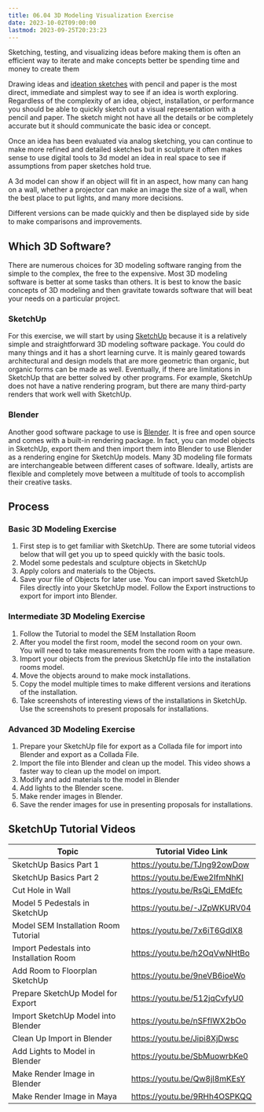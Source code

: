 ```yaml
---
title: 06.04 3D Modeling Visualization Exercise
date: 2023-10-02T09:00:00
lastmod: 2023-09-25T20:23:23
---
```


Sketching, testing, and visualizing ideas before making them is often an efficient way to iterate and make concepts better be spending time and money to create them

Drawing ideas and [ideation sketches](../../../../art-faq/ideation-sketches.md) with pencil and paper is the most direct, immediate and simplest way to see if an idea is worth exploring. Regardless of the complexity of an idea, object, installation, or performance you should be able to quickly sketch out a visual representation with a pencil and paper. The sketch might not have all the details or be completely accurate but it should communicate the basic idea or concept.

Once an idea has been evaluated via analog sketching, you can continue to make more refined and detailed sketches but in sculpture it often makes sense to use digital tools to 3d model an idea in real space to see if assumptions from paper sketches hold true.

A 3d model can show if an object will fit in an aspect, how many can hang on a wall, whether a projector can make an image the size of a wall, when the best place to put lights, and many more decisions.

Different versions can be made quickly and then be displayed side by side to make comparisons and improvements.

## Which 3D Software?

There are numerous choices for 3D modeling software ranging from the simple to the complex, the free to the expensive. Most 3D modeling software is better at some tasks than others. It is best to know the basic concepts of 3D modeling and then gravitate towards software that will beat your needs on a particular project.

### SketchUp

For this exercise, we will start by using [SketchUp](../../../../3d-modeling/sketchup/sketchup.md) because it is a relatively simple and straightforward 3D modeling software package. You could do many things and it has a short learning curve. It is mainly geared towards architectural and design models that are more geometric than organic, but organic forms can be made as well. Eventually, if there are limitations in SketchUp that are better solved by other programs. For example, SketchUp does not have a native rendering program, but there are many third-party renders that work well with SketchUp.

### Blender

Another good software package to use is [Blender](../../../../3d-modeling/blender/blender.md). It is free and open source and comes with a built-in rendering package. In fact, you can model objects in SketchUp, export them and then import them into Blender to use Blender as a rendering engine for SketchUp models. Many 3D modeling file formats are interchangeable between different cases of software. Ideally, artists are flexible and completely move between a multitude of tools to accomplish their creative tasks.

## Process

### Basic 3D Modeling Exercise

1. First step is to get familiar with SketchUp. There are some tutorial videos below that will get you up to speed quickly with the basic tools.
2. Model some pedestals and sculpture objects in SketchUp
3. Apply colors and materials to the Objects.
4. Save your file of Objects for later use. You can import saved SketchUp Files directly into your SketchUp model. Follow the Export instructions to export for import into Blender.

### Intermediate 3D Modeling Exercise

1. Follow the Tutorial to model the SEM Installation Room
2. After you model the first room, model the second room on your own. You will need to take measurements from the room with a tape measure.
3. Import your objects from the previous SketchUp file into the installation rooms model.
4. Move the objects around to make mock installations.
5. Copy the model multiple times to make different versions and iterations of the installation.
6. Take screenshots of interesting views of the installations in SketchUp. Use the screenshots to present proposals for installations.

### Advanced 3D Modeling Exercise

1. Prepare your SketchUp file for export as a Collada file for import into Blender and export as a Collada File.
2. Import the file into Blender and clean up the model. This video shows a faster way to clean up the model on import.
3. Modify and add materials to the model in Blender
4. Add lights to the Blender scene.
5. Make render images in Blender.
6. Save the render images for use in presenting proposals for installations.

## SketchUp Tutorial Videos

| Topic                                   | Tutorial Video Link          |
| --------------------------------------- | ---------------------------- |
| SketchUp Basics Part 1                  | https://youtu.be/TJng92owDow |
| SketchUp Basics Part 2                  | https://youtu.be/Ewe2IfmNhKI |
| Cut Hole in Wall                        | https://youtu.be/RsQi_EMdEfc |
| Model 5 Pedestals in SketchUp           | https://youtu.be/-JZpWKURV04 |
| Model SEM Installation Room Tutorial    | https://youtu.be/7x6iT6GdIX8 |
| Import Pedestals into Installation Room | https://youtu.be/h2OqVwNHtBo |
| Add Room to Floorplan SketchUp          | https://youtu.be/9neVB6ioeWo |
| Prepare SketchUp Model for Export       | https://youtu.be/512jqCvfyU0 |
| Import SketchUp Model into Blender      | https://youtu.be/nSFfIWX2bOo |
| Clean Up Import in Blender              | https://youtu.be/Jipi8XjDwsc |
| Add Lights to Model in Blender          | https://youtu.be/SbMuowrbKe0 |
| Make Render Image in Blender            | https://youtu.be/Qw8jl8mKEsY |
| Make Render Image in Maya               | https://youtu.be/9RHh4OSPKQQ |
